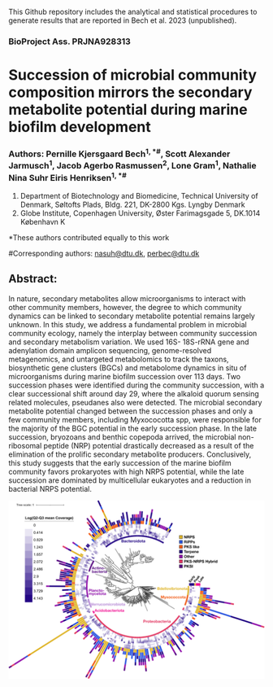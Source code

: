 This Github repository includes the analytical and statistical procedures to generate results that are reported in Bech et al. 2023 (unpublished). 

### BioProject Ass. PRJNA928313
# Succession of microbial community composition mirrors the secondary metabolite potential during marine biofilm development

### Authors: Pernille Kjersgaard Bech<sup>1, *#</sup>, Scott Alexander Jarmusch<sup>1</sup>, Jacob Agerbo Rasmussen<sup>2</sup>, Lone Gram<sup>1</sup>, Nathalie Nina Suhr Eiris Henriksen<sup>1, *#</sup>

1. Department of Biotechnology and Biomedicine, Technical University of Denmark, Søltofts Plads, Bldg. 221, DK-2800 Kgs. Lyngby Denmark
2. Globe Institute, Copenhagen University, Øster Farimagsgade 5, DK.1014 København K

*These authors contributed equally to this work

#Corresponding authors: nasuh@dtu.dk, perbec@dtu.dk 


## Abstract:

In nature, secondary metabolites allow microorganisms to interact with other community members, however, the degree to which community dynamics can be linked to secondary metabolite potential remains largely unknown. In this study, we address a fundamental problem in microbial community ecology, namely the interplay between community succession and secondary metabolism variation. We used 16S- 18S-rRNA gene and adenylation domain amplicon sequencing, genome-resolved metagenomics, and untargeted metabolomics to track the taxons, biosynthetic gene clusters (BGCs) and metabolome dynamics in situ of microorganisms during marine biofilm succession over 113 days. Two succession phases were identified during the community succession, with a clear successional shift around day 29, where the alkaloid quorum sensing related molecules, pseudanes also were detected. The microbial secondary metabolite potential changed between the succession phases and only a few community members, including Myxococotta spp, were responsible for the majority of the BGC potential in the early succession phase. In the late succession, bryozoans and benthic copepoda arrived, the microbial non-ribosomal peptide (NRP) potential drastically decreased as a result of the elimination of the prolific secondary metabolite producers. Conclusively, this study suggests that the early succession of the marine biofilm community favors prokaryotes with high NRPS potential, while the late succession are dominated by multicellular eukaryotes and a reduction in bacterial NRPS potential. 






![](https://github.com/PKBech/PRJNA928313/blob/main/Metagenomics/Figures/itol_tree_080622.png)




